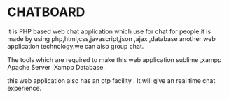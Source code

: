 # CHATBOARD
it is PHP based web chat application which use for chat for people.it is made by using php,html,css,javascript,json ,ajax ,database another web application technology.we can also group chat.

The tools which are required to make this web application sublime ,xampp Apache Server ,Xampp Database.

this web application also has an otp facility . It will give an real time chat experience.
